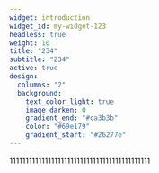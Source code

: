 ```yaml
---
widget: introduction
widget_id: my-widget-123
headless: true
weight: 10
title: "234"
subtitle: "234"
active: true
design:
  columns: "2"
  background:
    text_color_light: true
    image_darken: 0
    gradient_end: "#ca3b3b"
    color: "#69e179"
    gradient_start: "#26277e"
---
```

1﻿1111111111111111111111111111111111111111111